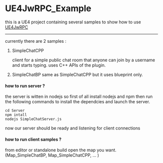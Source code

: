 # UE4JwRPC_Example
this is a UE4 project containing several samples to show how to use [UE4JwRPC](https://github.com/UPO33/UE4JwRPC)


----
currently there are 2 samples :

1. SimpleChatCPP
    
    client for a simple public chat room that anyone can join by a username and starts typing. uses C++ APIs of the plugin.

1. SimpleChatBP
    same as SimpleChatCPP but it uses blueprint only.

#### how to run server ?
the server is witten in nodejs so first of all install nodejs and npm then run the following commands to install the dependcies and launch the server.
````
cd Server
npm intall
nodejs SimpleChatServer.js 
````
now our server should be ready and listening for client connections
    

#### how to run client samples ?
from editor or standalone build open the map you want. (Map_SimpleChatBP, Map_SimpleChatCPP, ... )



